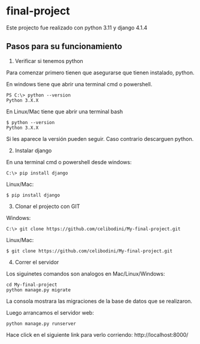 # final-project
Este projecto fue realizado con python 3.11 y django 4.1.4

## Pasos para su funcionamiento

1. Verificar si tenemos python

Para comenzar primero tienen que asegurarse que tienen instalado, python.

En windows tiene que abrir una terminal cmd o powershell.
```
PS C:\> python --version 
Python 3.X.X 
```
En Linux/Mac tiene que abrir una terminal bash
```
$ python --version
Python 3.X.X 
```
Si les aparece la versión pueden seguir. Caso contrario descarguen python.

2. Instalar django 

En una terminal cmd o powershell desde windows:
```
C:\> pip install django
```
Linux/Mac:
```
$ pip install django
```
3. Clonar el projecto con GIT

Windows: 
```
C:\> git clone https://github.com/celibodini/My-final-project.git
```
Linux/Mac: 
```
$ git clone https://github.com/celibodini/My-final-project.git
```
4. Correr el servidor

Los siguinetes comandos son analogos en Mac/Linux/Windows:
```
cd My-final-project
python manage.py migrate
```
La consola mostrara las migraciones de la base de datos que se realizaron.

Luego arrancamos el servidor web:
```
python manage.py runserver
```
Hace click en el siguiente link para verlo corriendo:
http://localhost:8000/
